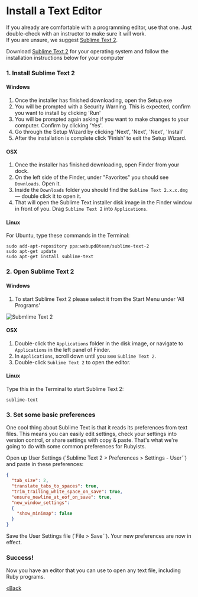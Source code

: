 # Install a Text Editor

If you already are comfortable with a programming editor, use that one. Just double-check with an instructor to make 
sure it will work.  
If you are unsure, we suggest [Sublime Text 2](http://www.sublimetext.com/2).

Download [Sublime Text 2](http://www.sublimetext.com/2) for your operating system and follow the installation instructions below for your computer

### 1. Install Sublime Text 2

#### Windows
1. Once the installer has finished downloading, open the Setup.exe
1. You will be prompted with a Security Warning. This is expected,
   confirm you want to install by clicking 'Run'
1. You will be prompted again asking if you want to make changes to your
   computer. Confirm by clicking 'Yes'.
1. Go through the Setup Wizard by clicking 'Next', 'Next', 'Next',
   'Install'
1. After the installation is complete click 'Finish' to exit the Setup
   Wizard.

#### OSX

1. Once the installer has finished downloading, open Finder from your dock.  
1. On the left side of the Finder, under "Favorites" you should see `Downloads`. Open it.  
1. Inside the `Downloads` folder you should find the `Sublime Text 2.x.x.dmg` — double click it to open it.  
1. That will open the Sublime Text installer disk image in the Finder window in front of you. Drag `Sublime Text 2` into 
`Applications`.

#### Linux

For Ubuntu, type these commands in the Terminal:

```text
sudo add-apt-repository ppa:webupd8team/sublime-text-2
sudo apt-get update
sudo apt-get install sublime-text
```



### 2. Open Sublime Text 2

#### Windows

1. To start Sublime Text 2 please select it from the Start Menu under
   'All Programs'

![Submlime Text 2](/images/installfest/sublime2.png)

#### OSX

1. Double-click the `Applications` folder in the disk image, or navigate to `Applications` in the left panel of 
Finder.  
1. In `Applications`, scroll down until you see `Sublime Text 2`.
1. Double-click `Sublime Text 2` to open the editor.

#### Linux

Type this in the Terminal to start Sublime Text 2:

```text
sublime-text
```


### 3. Set some basic preferences

One cool thing about Sublime Text is that it reads its preferences from text files. This means you can easily
edit settings, check your settings into version control, or share settings with copy & paste. That's what we're going to 
do with some common preferences for Rubyists.

Open up User Settings (`Sublime Text 2 > Preferences > Settings - User``) and paste in these preferences:

```json
{
  "tab_size": 2,
  "translate_tabs_to_spaces": true,
  "trim_trailing_white_space_on_save": true,
  "ensure_newline_at_eof_on_save": true,
  "new_window_settings":
  {
    "show_minimap": false
  }
}
```

Save the User Settings file (`File > Save``). Your new preferences are now in effect.


### Success!

Now you have an editor that you can use to open any text file, including Ruby programs.


[«Back](/ruby_from_scratch)
